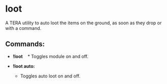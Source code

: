 # loot
A TERA utility to auto loot the items on the ground, as soon as they drop or with a command.

## Commands:

* **!loot**
    * Toggles module on and off.

* **!loot auto:** 
    * Toggles auto loot on and off.
